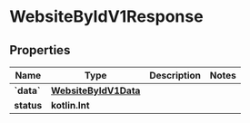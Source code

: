 
# WebsiteByIdV1Response

## Properties
| Name | Type | Description | Notes |
| ------------ | ------------- | ------------- | ------------- |
| **&#x60;data&#x60;** | [**WebsiteByIdV1Data**](WebsiteByIdV1Data.md) |  |  |
| **status** | **kotlin.Int** |  |  |



